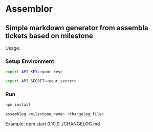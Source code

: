 # Assemblor

## Simple markdown generator from assembla tickets based on milestone

Usage:
### Setup Environment
```bash
export API_KEY=<your key>
```
```bash
export API_SECRET=<your_secret>
```

### Run
```bash
npm install
```
```bash
assemblog <milestone_name> <changelog_file>
```

Example: npm start 0.10.0 ./CHANGELOG.md
